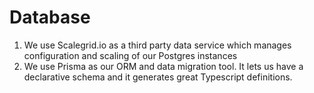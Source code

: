 # Database

1. We use Scalegrid.io as a third party data service which manages configuration and scaling of our Postgres instances
1. We use Prisma as our ORM and data migration tool. It lets us have a declarative schema and it generates great Typescript definitions.

